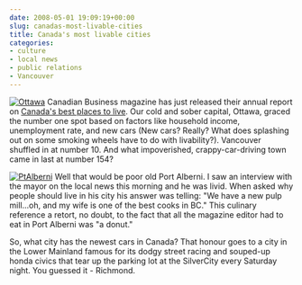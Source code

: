 ```yaml
---
date: 2008-05-01 19:09:19+00:00
slug: canadas-most-livable-cities
title: Canada's most livable cities
categories:
- culture
- local news
- public relations
- Vancouver
---
```


[![Ottawa](http://wordbit.freehostia.com/wp-content/uploads/2008/05/Ottawa_thumb.jpg)](http://wordbit.freehostia.com/wp-content/uploads/2008/05/Ottawa.jpg) Canadian Business magazine has just released their annual report on [Canada's best places to live](http://list.canadianbusiness.com/rankings/bestplacestolive/2008/prosperity/Default.aspx?sp2=1&d1=a&sc1=6&sub=n1&df=bestcities). Our cold and sober capital, Ottawa, graced the number one spot based on factors like household income, unemployment rate, and new cars (New cars? Really? What does splashing out on some smoking wheels have to do with livability?). Vancouver shuffled in at number 10. And what impoverished, crappy-car-driving town came in last at number 154? 


<!-- more -->
 

[![PtAlberni](http://wordbit.freehostia.com/wp-content/uploads/2008/05/PtAlberni_thumb.jpg)](http://wordbit.freehostia.com/wp-content/uploads/2008/05/PtAlberni.jpg) Well that would be poor old Port Alberni. I saw an interview with the mayor on the local news this morning and he was livid. When asked why people should live in his city his answer was telling: "We have a new pulp mill...oh, and my wife is one of the best cooks in BC." This culinary reference a retort, no doubt, to the fact that all the magazine editor had to eat in Port Alberni was "a donut." 

So, what city has the newest cars in Canada? That honour goes to a city in the Lower Mainland famous for its dodgy street racing and souped-up honda civics that tear up the parking lot at the SilverCity every Saturday night. You guessed it - Richmond.

